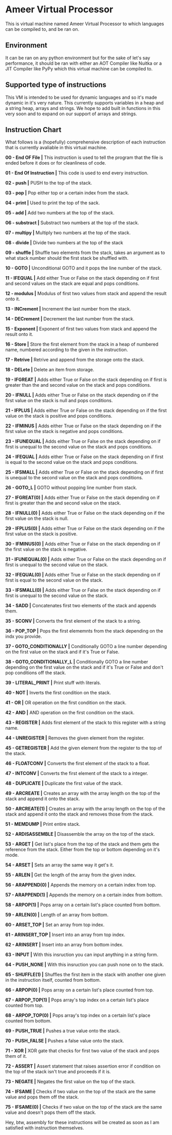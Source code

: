 # Ameer Virtual Processor
This is virtual machine named Ameer Virtual Processor to which languages can be compiled to, and be ran on.
## Environment
It can be ran on any python environment but for the sake of let's say performance, it should be ran with either an AOT Compiler like Nuitka or a JIT Compiler like PyPy which this virtual machine can be compiled to.
## Supported type of instructions
This VM is intended to be used for dynamic languages and so it's made dynamic in it's very nature. This currently supports variables in a heap and a string heap, arrays and strings. We hope to add built in functions in this very soon and to expand on our support of arrays and strings.
## Instruction Chart
What follows is a (hopefully) comprehensive description of each instruction that is currently avaliable in this virtual machine.

**00 - End OF File |** This instruction is used to tell the program that the file is ended before it does or for cleanliness of code. 

**01 - End Of Instruction |** This code is used to end every instruction.

**02 - push |** PUSH to the top of the stack.

**03 - pop  |** Pop either top or a certain index from the stack.

**04 - print |** Used to print the top of the sack.

**05 - add |** Add two numbers at the top of the stack.

**06 - substract |** Substract two numbers at the top of the stack.

**07 - multipy |** Multiply two numbers at the top of the stack.

**08 - divide |** Divide two numbers at the top of the stack

**09 - shuffle |** Shuffle two elements from the stack, takes an argument as to what stack number should the first stack be shuffled with.

**10 - GOTO |** Unconditional GOTO and it pops the line number of the stack.

**11 - IFEQUAL |** Add either True or False on the stack depending on if first and second values on the stack are equal and pops conditions.

**12 - modulus |** Modulus of first two values from stack and append the result onto it.

**13 - INCrement |** Increment the last number from the stack.

**14 - DECrement |** Decrement the last number from the stack.

**15 - Exponent |** Exponent of first two values from stack and append the result onto it.   

**16 - Store |** Store the first element from the stack in a heap of numbered name, numbered according to the given in the instruction.

**17 - Retrive |** Retrive and append from the storage onto the stack.

**18 - DELete |** Delete an item from storage.

**19 - IFGREAT |** Adds either True or False on the stack depending on if first is greater than the and second value on the stack and pops conditions.

**20 - IFNULL |** Adds either True or False on the stack depending on if the first value on the stack is null and pops conditions.

**21 - IFPLUS |** Adds either True or False on the stack depending on if the first value on the stack is positive and pops conditions.

**22 - IFMINUS |** Adds either True or False on the stack depending on if the first value on the stack is negative and pops conditions.

**23 - IFUNEQUAL |** Adds either True or False on the stack depending on if first is unequal to the second value on the stack and pops conditions.

**24 - IFEQUAL |** Adds either True or False on the stack depending on if first is equal to the second value on the stack and pops conditions. 

**25 - IFSMALL |** Adds either True or False on the stack depending on if first is unequal to the second value on the stack and pops conditions.

**26 - GOTO_L |** GOTO without popping line number from stack.

**27 - IFGREAT(0) |** Adds either True or False on the stack depending on if first is greater than the and second value on the stack.

**28 - IFNULL(0) |** Adds either True or False on the stack depending on if the first value on the stack is null.

**29 - IFPLUS(0) |** Adds either True or False on the stack depending on if the first value on the stack is positive.

**30 - IFMINUS(0) |** Adds either True or False on the stack depending on if the first value on the stack is negative.

**31 - IFUNEQUAL(0) |** Adds either True or False on the stack depending on if first is unequal to the second value on the stack.   

**32 - IFEQUAL(0) |** Adds either True or False on the stack depending on if first is equal to the second value on the stack.

**33 - IFSMALL(0) |** Adds either True or False on the stack depending on if first is unequal to the second value on the stack.

**34 - SADD |** Concatenates first two elements of the stack and appends them.

**35 - SCONV |** Converts the first element of the stack to a string.  

**36 - POP_TOP |** Pops the first elememnts from the stack depending on the indx you provide.    

**37 - GOTO_CONDITIONALLY |** Conditionally GOTO a line number depending on the first value on the stack and if it's True or False.

**38 - GOTO_CONDITIONALLY_L |** Conditionally GOTO a line number depending on the first value on the stack and if it's True or False and don't pop conditions off the stack.

**39 - LITERAL_PRINT |** Print stuff with literals. 

**40 - NOT |** Inverts the first condition on the stack.

**41 - OR |** OR operation on the first condition on the stack. 

**42 - AND |** AND operation on the first condition on the stack.

**43 - REGISTER |** Adds first element of the stack to this register with a string name.

**44 - UNREGISTER |** Removes the given element from the register.

**45 - GETREGISTER |** Add the given element from the register to the top of the stack.

**46 - FLOATCONV |** Converts the first element of the stack to a float. 

**47 - INTCONV |** Converts the first element of the stack to a integer.  

**48 - DUPLICATE |** Duplicate the first value of the stack.

**49 - ARCREATE |** Creates an array with the array length on the top of the stack and append it onto the stack.

**50 - ARCREATE(1) |** Creates an array with the array length on the top of the stack and append it onto the stack and removes those from the stack.

**51 - MEMDUMP |** Print entire stack.

**52 - ARDISASSEMBLE |** Disassemble the array on the top of the stack.      

**53 - ARGET |** Get list's place from the top of the stack and them gets the reference from the stack. Either from the top or bottom depending on it's mode.

**54 - ARSET |** Sets an array the same way it get's it. 

**55 - ARLEN |** Get the length of the array from the given index.

**56 - ARAPPEND(0) |** Appends the memory on a certain index from top.

**57 - ARAPPEND(1) |** Appends the memory on a certain index from bottom.   

**58 - ARPOP(1) |** Pops array on a certain list's place counted from bottom.

**59 - ARLEN(0) |** Length of an array from bottom.

**60 - ARSET_TOP |** Set an array from top index.

**61 - ARINSERT_TOP |** Insert into an array from top index.

**62 - ARINSERT |** Insert into an array from bottom index.

**63 - INPUT |** With this insruction you can input anything in a string form.

**64 - PUSH_NONE |** With this insruction you can push none on to the stack.

**65 - SHUFFLE(1) |** Shuffles the first item in the stack with another one given in the instruction itself, counted from bottom.

**66 - ARPOP(0) |** Pops array on a certain list's place counted from top.

**67 - ARPOP_TOP(1) |** Pops array's top index on a certain list's place counted from top.

**68 - ARPOP_TOP(0) |** Pops array's top index on a certain list's place counted from bottom.

**69 - PUSH_TRUE |** Pushes a true value onto the stack.

**70 - PUSH_FALSE |** Pushes a false value onto the stack.

**71 - XOR |** XOR gate that checks for first two value of the stack and pops them of it.

**72 - ASSERT |** Assert statement that raises assertion error if condition on the top of the stack isn't true and proceeds if it is.

**73 - NEGATE |** Negates the first value on the top of the stack.

**74 - IFSAME |** Checks if two value on the top of the stack are the same value and pops them off the stack.

**75 - IFSAME(0) |** Checks if two value on the top of the stack are the same value and doesn't pops them off the stack.

Hey, btw, assembly for these instructions will be created as soon as I am satisfied with instruction themselves.
